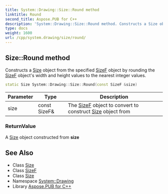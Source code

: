```yaml
---
title: System::Drawing::Size::Round method
linktitle: Round
second_title: Aspose.PUB for C++
description: 'System::Drawing::Size::Round method. Constructs a Size object from the specified SizeF object by rounding the SizeF object''s width and height values to the nearest integer values in C++.'
type: docs
weight: 1600
url: /cpp/system.drawing/size/round/
---
```

## Size::Round method


Constructs a [Size](../) object from the specified [SizeF](../../sizef/) object by rounding the [SizeF](../../sizef/) object's width and height values to the nearest integer values.

```cpp
static Size System::Drawing::Size::Round(const SizeF &size)
```


| Parameter | Type | Description |
| --- | --- | --- |
| size | const SizeF\& | The [SizeF](../../sizef/) object to convert to construct [Size](../) object from |

### ReturnValue

A [Size](../) object constructed from **size**

## See Also

* Class [Size](../)
* Class [SizeF](../../sizef/)
* Class [Size](../)
* Namespace [System::Drawing](../../)
* Library [Aspose.PUB for C++](../../../)
